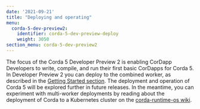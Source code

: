 ```yaml
---
date: '2021-09-21'
title: "Deploying and operating"
menu:
  corda-5-dev-preview2:
    identifier: corda-5-dev-preview-deploy
    weight: 3050
section_menu: corda-5-dev-preview2
---
```

The focus of the Corda 5 Developer Preview 2 is enabling CorDapp Developers to write, compile, and run their first basic CorDapps for Corda 5.
In Developer Preview 2 you can deploy to the combined worker, as described in the [Getting Started section](../getting-started/running-your-first-cordapp/run-first-cordapp.html).
The deployment and operation of Corda 5 will be explored further in future releases.
In the meantime, you can experiment with multi-worker deployments by reading about the deployment of Corda to a Kubernetes cluster on the [corda-runtime-os wiki](https://github.com/corda/corda-runtime-os/wiki/Local-development-with-Kubernetes).
